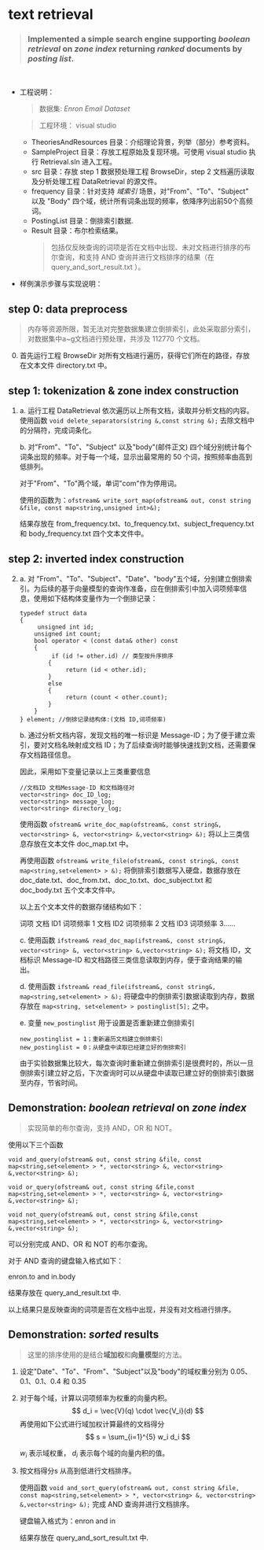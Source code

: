
# text retrieval
>### Implemented a simple search engine supporting *boolean retrieval*  on *zone index* returning *ranked* documents by *posting list*.
<br>


- 工程说明：
    > 数据集: *Enron Email Dataset* 

    > 工程环境： visual studio
  - TheoriesAndResources 目录：介绍理论背景，列举（部分）参考资料。
  - SampleProject 目录：存放工程原始及复现环境。可使用 visual studio 执行 Retrieval.sln 进入工程。
  - src 目录：存放 step 1 数据预处理工程 BrowseDir，step 2 文档遍历读取及分析处理工程 DataRetrieval 的源文件。
  - frequency 目录：针对支持 *域索引* 场景，对"From"、"To"、"Subject" 以及 "Body" 四个域，统计所有词条出现的频率，依降序列出前50个高频词。
  - PostingList 目录：倒排索引数据.
  - Result 目录：布尔检索结果。
    > 包括仅反映查询的词项是否在文档中出现、未对文档进行排序的布尔查询，和支持 AND 查询并进行文档排序的结果（在 query_and_sort_result.txt ）。 

- 样例演示步骤与实现说明：

## step 0: data preprocess
> 内存等资源所限，暂无法对完整数据集建立倒排索引，此处采取部分索引，对数据集中a~g文档进行预处理，共涉及 112770 个文档。

0. 首先运行工程 BrowseDir 对所有文档进行遍历，获得它们所在的路径，存放在文本文件 directory.txt 中。

## step 1: tokenization & zone index construction
1. 
   a. 运行工程 DataRetrieval 依次遍历以上所有文档，读取并分析文档的内容。
   使用函数 ` void delete_separators(string &,const string &); ` 去除文档中的分隔符，完成词条化。 

   b. 对"From"、"To"、"Subject" 以及"body"(邮件正文) 四个域分别统计每个词条出现的频率。对于每一个域，显示出最常用的 50 个词，按照频率由高到低排列。
   
   对于"From"、"To"两个域，单词"com"作为停用词。
   
   使用的函数为：`ofstream& write_sort_map(ofstream& out, const string &file, const map<string,unsigned int>&);`
   
   结果存放在 from_frequency.txt、to_frequency.txt、subject_frequency.txt 和 body_frequency.txt 四个文本文件中。
   
## step 2: inverted index construction
2. 
   a. 对 "From"、"To"、"Subject"、"Date"、"body"五个域，分别建立倒排索引。为后续的基于向量模型的查询作准备，应在倒排索引中加入词项频率信息，使用如下结构体变量作为一个倒排记录：
   ```
   typedef struct data
   {
        unsigned int id;
       unsigned int count;
       bool operator < (const data& other) const
       {
            if (id != other.id) // 类型按升序排序
           {
                return (id < other.id);
           }
           else
           {
                return (count < other.count);
           }
       }
   } element; //倒排记录结构体:(文档 ID,词项频率)
   ```

   b. 通过分析文档内容，发现文档的唯一标识是 Message-ID；为了便于建立索引，要对文档名映射成文档 ID；为了后续查询时能够快速找到文档，还需要保存文档路径信息。
   
   因此，采用如下变量记录以上三类重要信息
   ```
   //文档ID 文档Message-ID 和文档路径对
   vector<string> doc_ID_log;
   vector<string> message_log;
   vector<string> directory_log;
   ```
   使用函数 `ofstream& write_doc_map(ofstream&, const string&, vector<string> &, vector<string> &,vector<string> &);` 将以上三类信息存放在文本文件 doc_map.txt 中。

   再使用函数 `ofstream& write_file(ofstream&, const string&, const map<string,set<element> > &);` 将倒排索引数据写入硬盘，数据存放在 doc_date.txt、doc_from.txt、doc_to.txt、doc_subject.txt 和 doc_body.txt 五个文本文件中。
   
   以上五个文本文件的数据存储结构如下：
   
   词项 文档 ID1 词项频率 1 文档 ID2 词项频率 2 文档 ID3 词项频率 3......

   c. 使用函数 `ifstream& read_doc_map(ifstream&, const string&, vector<string> &, vector<string> &,vector<string> &);` 将文档 ID，文档标识 Message-ID 和文档路径三类信息读取到内存，便于查询结果的输出。
   
   d. 使用函数 `ifstream& read_file(ifstream&, const string&, map<string,set<element> > &);` 将硬盘中的倒排索引数据读取到内存，数据存放在 `map<string, set<element> > postinglist[5];` 之中。

   e. 变量 `new_postinglist` 用于设置是否重新建立倒排索引
   ```
   new_postinglist = 1；重新遍历文档建立倒排索引
   new_postinglist = 0；从硬盘中读取已经建立好的倒排索引
   ```
   由于实验数据集比较大，每次查询时重新建立倒排索引是很费时的，所以一旦倒排索引建立好之后，下次查询时可以从硬盘中读取已建立好的倒排索引数据至内存，节省时间。

## Demonstration: *boolean retrieval*  on *zone index*
> 实现简单的布尔查询，支持 AND，OR 和 NOT。

使用以下三个函数
```
void and_query(ofstream& out, const string &file, const map<string,set<element> > *, vector<string> &, vector<string> &,vector<string> &);

void or_query(ofstream& out, const string &file,const map<string,set<element> > *, vector<string> &, vector<string> &,vector<string> &);

void not_query(ofstream& out, const string &file,const map<string,set<element> > *, vector<string> &, vector<string> &,vector<string> &);
```
可以分别完成 AND、OR 和 NOT 的布尔查询。

对于 AND 查询的键盘输入格式如下：

enron.to and in.body

结果存放在 query_and_result.txt 中.

以上结果只是反映查询的词项是否在文档中出现，并没有对文档进行排序。

## Demonstration: *sorted* results
> 这里的排序使用的是结合**域加权**和**向量模型**的方法。

1. 设定"Date"、"To"、"From"、"Subject"以及"body"的域权重分别为 0.05、0.1、0.1、0.4 和 0.35
   
2. 对于每个域，计算以词项频率为权重的向量内积。
   $$
   d_i = \vec{V}(q) \cdot \vec{V_i}(d)
   $$
   再使用如下公式进行域加权计算最终的文档得分
   $$
   s = \sum_{i=1}^{5} w_i d_i
   $$

   $w_i$ 表示域权重， $d_i$  表示每个域的向量内积的值。
   
3. 按文档得分s 从高到低进行文档排序。
   
   使用函数 `void and_sort_query(ofstream& out, const string &file, const map<string,set<element> > *, vector<string> &, vector<string> &,vector<string> &);` 完成 AND 查询并进行文档排序。
   
   键盘输入格式为：enron and in
   
   结果存放在 query_and_sort_result.txt 中.